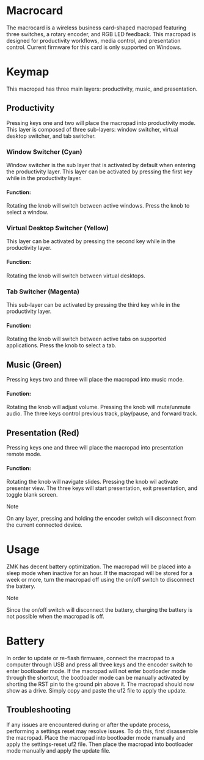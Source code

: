 # Macrocard
The macrocard is a wireless business card-shaped macropad featuring three switches, a rotary encoder, and RGB LED feedback. This macropad is designed for productivity workflows, media control, and presentation control. Current firmware for this card is only supported on Windows.

# Keymap
This macropad has three main layers: productivity, music, and presentation.

## Productivity
Pressing keys one and two will place the macropad into productivity mode. This layer is composed of three sub-layers: window switcher, virtual desktop switcher, and tab switcher.

### Window Switcher (Cyan)
Window switcher is the sub layer that is activated by default when entering the productivity layer. This layer can be activated by pressing the first key while in the productivity layer.

#### Function: 
Rotating the knob will switch between active windows. Press the knob to select a window.

### Virtual Desktop Switcher (Yellow)
This layer can be activated by pressing the second key while in the productivity layer.

#### Function: 
Rotating the knob will switch between virtual desktops.

### Tab Switcher (Magenta)
This sub-layer can be activated by pressing the third key while in the productivity layer.

#### Function: 
Rotating the knob will switch between active tabs on supported applications. Press the knob to select a tab.

## Music (Green)
Pressing keys two and three will place the macropad into music mode.

#### Function: 
Rotating the knob will adjust volume. Pressing the knob will mute/unmute audio. The three keys control previous track, play/pause, and forward track.

## Presentation (Red)
Pressing keys one and three will place the macropad into presentation remote mode.

#### Function: 
Rotating the knob will navigate slides. Pressing the knob wil activate presenter view. The three keys will start presentation, exit presentation, and toggle blank screen.

> [!NOTE] 
> On any layer, pressing and holding the encoder switch will disconnect from the current connected device.

# Usage
ZMK has decent battery optimization. The macropad will be placed into a sleep mode when inactive for an hour. If the macropad will be stored for a week or more, turn the macropad off using the on/off switch to disconnect the battery.

> [!NOTE] 
> Since the on/off switch will disconnect the battery, charging the battery is not possible when the macropad is off.

# Battery
In order to update or re-flash firmware, connect the macropad to a computer through USB and press all three keys and the encoder switch to enter bootloader mode. If the macropad will not enter bootloader mode through the shortcut, the bootloader mode can be manually activated by shorting the RST pin to the ground pin above it. The macropad should now show as a drive. Simply copy and paste the uf2 file to apply the update.

## Troubleshooting
If any issues are encountered during or after the update process, performing a settings reset may resolve issues. To do this, first disassemble the macropad. Place the macropad into bootloader mode manually and apply the settings-reset uf2 file. Then place the macropad into bootloader mode manually and apply the update file. 